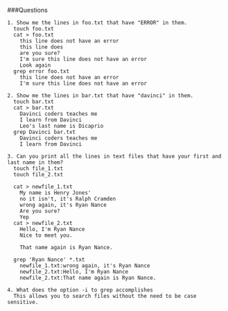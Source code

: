 ###Questions

    1. Show me the lines in foo.txt that have "ERROR" in them.
      touch foo.txt
      cat > foo.txt
        this line does not have an error
        this line does
        are you sure?
        I'm sure this line does not have an error
        Look again
      grep error foo.txt
        this line does not have an error
        I'm sure this line does not have an error
    
    2. Show me the lines in bar.txt that have "davinci" in them.
      touch bar.txt
      cat > bar.txt
        Davinci coders teaches me
        I learn from Davinci
        Leo's last name is Dicaprio
      grep Davinci bar.txt
        Davinci coders teaches me
        I learn from Davinci
        
    3. Can you print all the lines in text files that have your first and last name in them?
      touch file_1.txt
      touch file_2.txt
      
      cat > newfile_1.txt
        My name is Henry Jones'
        no it isn't, it's Ralph Cramden
        wrong again, it's Ryan Nance
        Are you sure?
        Yep
      cat > newfile_2.txt
        Hello, I'm Ryan Nance
        Nice to meet you.
        
        That name again is Ryan Nance.
       
      grep 'Ryan Nance' *.txt
        newfile_1.txt:wrong again, it's Ryan Nance
        newfile_2.txt:Hello, I'm Ryan Nance
        newfile_2.txt:That name again is Ryan Nance.
        
    4. What does the option -i to grep accomplishes
      This allows you to search files without the need to be case sensitive.
